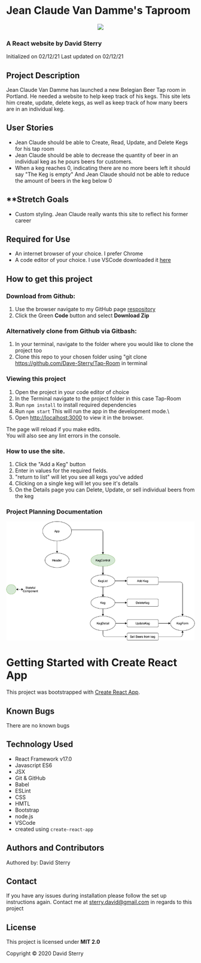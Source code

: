 # Jean Claude Van Damme's Taproom
<div align="center">
<img src="https://github.com/Dave-Sterry.png" width="200px" height="auto">
</div>

### A React website by David Sterry 
Initialized on 02/12/21
Last updated on 02/12/21

## **Project Description**
Jean Claude Van Damme has launched a new Belegian Beer Tap room in Portland. He needed a website to help keep track of his kegs. This site lets him create, update, delete kegs, as well as keep track of how many beers are in an individual keg. 

## **User Stories**
* Jean Claude should be able to Create, Read, Update, and Delete Kegs for his tap room
* Jean Claude should be able to decrease the quantity of beer in an individual keg as he pours beers for customers. 
* When a keg reaches 0, indicating there are no more beers left it should say "The Keg is empty" And Jean Claude should not be able to reduce the amount of beers in the keg below 0

## **Stretch Goals
* Custom styling. Jean Claude really wants this site to reflect his former career

## **Required for Use**
 * An internet browser of your choice. I prefer Chrome
 * A code editor of your choice. I use VSCode downloaded it [here](https://code.visualstudio.com/)

## **How to get this project** 

### Download from Github:
1. Use the browser navigate to my GitHub page [respository](https://github.com/Dave-Sterry/Tap-Room)
2. Click the Green **Code** button and select **Download Zip**

### Alternatively clone from Github via Gitbash:
1. In your terminal, navigate to the folder where you would like to clone the project too
2. Clone this repo to your chosen folder using "git clone https://github.com/Dave-Sterry/Tap-Room in terminal

### Viewing this project 

1. Open the project in your code editor of choice 
2. In the Terminal navigate to the project folder in this case Tap-Room
3. Run ```npm install``` to install required dependencies 
4. Run ```npm start``` This will run the app in the development mode.\
5. Open [http://localhost:3000](http://localhost:3000) to view it in the browser.

The page will reload if you make edits.\
You will also see any lint errors in the console.

### How to use the site. 
1. Click the "Add a Keg" button 
2. Enter in values for the required fields. 
3. "return to list" will let you see all kegs you've added
4. Clicking on a single keg will let you see it's details
5. On the Details page you can Delete, Update, or sell individual beers from the keg

### Project Planning Documentation 


<img src ="./readmeassets/TapRoom.png">



# Getting Started with Create React App

This project was bootstrapped with [Create React App](https://github.com/facebook/create-react-app).

## **Known Bugs**
There are no known bugs

## **Technology Used**
* React Framework v17.0
* Javascript ES6
* JSX
* Git & GitHub
* Babel
* ESLint
* CSS
* HMTL
* Bootstrap
* node.js
* VSCode
* created using ```create-react-app```

## **Authors and Contributors**
Authored by: David Sterry

## **Contact**
If you have any issues during installation please follow the set up instructions again. Contact me at sterry.david@gmail.com in regards to this project

## **License**

This project is licensed under **MIT 2.0**

Copyright © 2020 David Sterry

